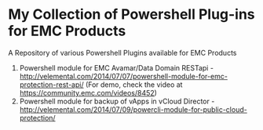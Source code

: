 My Collection of Powershell Plug-ins for EMC Products
=====================================================

A Repository of various Powershell Plugins available for EMC Products

1. Powershell module for EMC Avamar/Data Domain RESTapi - http://velemental.com/2014/07/07/powershell-module-for-emc-protection-rest-api/ (For demo, check the video at https://community.emc.com/videos/8452)
2. Powershell module for backup of vApps in vCloud Director - http://velemental.com/2014/07/09/powercli-module-for-public-cloud-protection/

